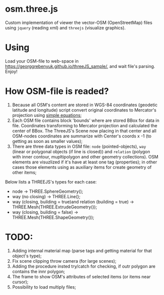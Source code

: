# osm.three.js
Custom implementation of viewer the vector-OSM (OpenStreetMap) files using `jquery` (reading xml) and `threejs` (visualize graphics).

# Using
Load your OSM-file to web-space in  https://georggrebenyuk.github.io/threeJS_sample/, and wait file's parsing. Enjoy!

# How OSM-file is readed?

1. Because all OSM's content are stored in WGS-84 coordinates (geodetic latitude and longitude) script convert original coordinates to Mercator's projection using [simple equations](https://wiki.openstreetmap.org/wiki/Mercator#JavaScript);
2. Each OSM file contains block 'bounds' where are stored BBox for data in file. Coordinates transforming to Mercator projection and calculated the center of BBox. The ThreeJS's Scene now placing in that center and all OSM-nodes coordinates are summarize with Center's coords x -1 (to getting as soon as smaller values);
3. There are three data types in OSM file: `node` (pointed-objects), `way` (linear or polygonal objects (if line is closed)) and `relation` (polygon with inner contour, mupltipolygon and other geometry collections). OSM elements are visuzlized if it's have at least one tag (properties); in other cases those elements using as auxiliary items for create geometry of other items;

Below lists a THREEJS's types for each case:
- node -> THREE.SphereGeometry();
- way (no closing) -> THREE.Line();
- way (closing, building = true)and relation (building = true) -> THREE.Mesh(THREE.ExtrudeGeometry());
- way (closing, building = false) -> THREE.Mesh(THREE.ShapeGeometry());


# TODO:

1. Adding internal material map (parse tags and getting material for that object's type);
2. Fix scene clipping throw camera (for large scenes);
3. Adding the procedure insted try/catch for checking, if outr polygon are contains the innr polygon;
4. The frame to show OSM's attributes of selected items (or items near cursor);
5. Possibility to load multiply files;